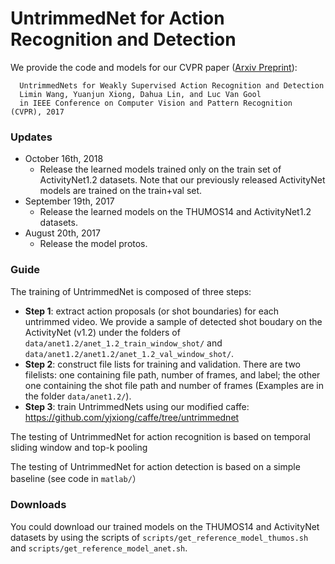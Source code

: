 # UntrimmedNet for Action Recognition and Detection
We provide the code and models for our CVPR paper ([Arxiv Preprint](https://arxiv.org/abs/1703.03329)):

      UntrimmedNets for Weakly Supervised Action Recognition and Detection
      Limin Wang, Yuanjun Xiong, Dahua Lin, and Luc Van Gool
      in IEEE Conference on Computer Vision and Pattern Recognition (CVPR), 2017
### Updates
- October 16th, 2018
  * Release the learned models trained only on the train set of ActivityNet1.2 datasets. Note that our previously released ActivityNet models are trained on the train+val set. 
- September 19th, 2017
  * Release the learned models on the THUMOS14 and ActivityNet1.2 datasets.
- August 20th, 2017
  * Release the model protos.
  
### Guide
The training of UntrimmedNet is composed of three steps:
- **Step 1**: extract action proposals (or shot boundaries) for each untrimmed video. We provide a sample of detected shot boudary on the ActivityNet (v1.2) under the folders of `data/anet1.2/anet_1.2_train_window_shot/` and `data/anet1.2/anet1.2/anet_1.2_val_window_shot/`.
- **Step 2**: construct file lists for training and validation. There are two filelists: one containing file path, number of frames, and label; the other one containing the shot file path and number of frames (Examples are in the folder `data/anet1.2/`).
- **Step 3**: train UntrimmedNets using our modified caffe: https://github.com/yjxiong/caffe/tree/untrimmednet

The testing of UntrimmedNet for action recognition is based on temporal sliding window and top-k pooling

The testing of UntrimmedNet for action detection is based on  a simple baseline (see code in `matlab/`）

### Downloads
You could download our trained models on the THUMOS14 and ActivityNet datasets by using the scripts of `scripts/get_reference_model_thumos.sh` and `scripts/get_reference_model_anet.sh`.
